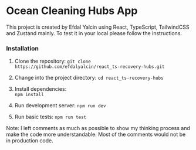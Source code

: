 # Ocean Cleaning Hubs App

This project is created by Efdal Yalcin using React, TypeScript, TailwindCSS and Zustand mainly. To test it in your local please follow the instructions.

### Installation

1. Clone the repository:
   `git clone https://github.com/efdalyalcin/react_ts-recovery-hubs.git`

2. Change into the project directory:
   `cd react_ts-recovery-hubs`

3. Install dependencies:  
   `npm install`

4. Run development server:
   `npm run dev`

5. Run basic tests:
   `npm run test`

Note: I left comments as much as possible to show my thinking process and make the code more understandable. Most of the comments would not be in production code.
